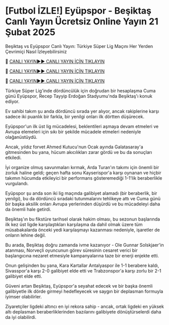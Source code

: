# [Futbol İZLE!] Eyüpspor - Beşiktaş Canlı Yayın Ücretsiz Online Yayın 21 Şubat 2025
Beşiktaş vs Eyüpspor Canlı Yayın: Türkiye Süper Lig Maçını Her Yerden Çevrimiçi Nasıl İzleyebilirsiniz

🔴 [CANLI YAYIN►► CANLI YAYIN İÇİN TIKLAYIN](https://jpn-srt.blogspot.com/2025/02/soccer.html)

🔴 [CANLI YAYIN►► CANLI YAYIN İÇİN TIKLAYIN](https://jpn-srt.blogspot.com/2025/02/soccer.html)

🔴 [CANLI YAYIN►► CANLI YAYIN İÇİN TIKLAYIN](https://jpn-srt.blogspot.com/2025/02/soccer.html)

Türkiye Süper Lig'inde dördüncülük için doğrudan bir hesaplaşma Cuma günü Eyüpspor, Recep Tayyip Erdoğan Stadyumu'nda Beşiktaş'ı konuk ediyor.

Ev sahibi takım şu anda dördüncü sırada yer alıyor, ancak rakiplerine karşı sadece iki puanlık bir farkla, bir yenilgi onları ilk dörtten düşürecek.

Eyüpspor'un ilk üst lig mücadelesi, beklentileri aşmaya devam etmeleri ve Avrupa elemeleri için sıkı bir şekilde mücadele etmeleri nedeniyle olağanüstüydü.

Ancak, yıldız forvet Ahmed Kutucu'nun Ocak ayında Galatasaray'a gitmesinden bu yana, hücum akıcılıkları zarar gördü ve bu da sonuçları etkiledi.

İyi organize olmuş savunmaları kırmak, Arda Turan'ın takımı için önemli bir zorluk haline geldi; geçen hafta sonu Kayserispor'a karşı oynanan ve hiçbir takımın hücumda etkileyici bir performans gösteremediği 1-1'lik beraberlikle vurgulandı.

Eyüpspor şu anda son iki lig maçında galibiyet alamadı (bir beraberlik, bir yenilgi), bu da dördüncü sıradaki tutunmalarını tehlikeye attı ve Cuma günü bir başka aksilik onları Avrupa yerlerinden düşürdü ve bu mücadeleyi daha da önemli hale getirdi.

Beşiktaş'ın bu fikstüre tarihsel olarak hakim olması, bu sezonun başlarında ilk kez üst ligde karşılaştıkları karşılaşma da dahil olmak üzere tüm müsabakalarda önceki yedi karşılaşmayı kazanması nedeniyle, işaretler de onların lehine değil.

Bu arada, Beşiktaş doğru zamanda ivme kazanıyor - Ole Gunnar Solskjaer'in atanması, Norveçli oyuncunun görev süresinin cesaret verici bir başlangıcına nezaret etmesiyle kampanyalarına taze bir enerji enjekte etti.

Onun gelişinden bu yana, Kara Kartallar Antalyaspor ile 1-1 berabere kaldı, Sivasspor'a karşı 2-0 galibiyet elde etti ve Trabzonspor'a karşı zorlu bir 2-1 galibiyet elde etti.

Güveni artan Beşiktaş, Eyüpspor'a seyahat edecek ve bir başka önemli galibiyetle ilk dörde girmeyi hedefleyecek ve saygın bir deplasman formuyla iyimser olabilirler.

Ziyaretçiler ligdeki altıncı en iyi rekora sahip - ancak, ortak ligdeki en yüksek altı deplasman beraberliklerinden bazılarını galibiyete dönüştürselerdi daha da iyi olabilirdi.
